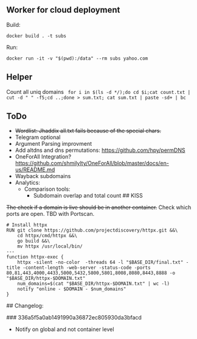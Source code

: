 ## Worker for cloud deployment

Build:

`docker build . -t subs`

Run:

`docker run -it -v "$(pwd):/data" --rm subs yahoo.com `

## Helper

Count all uniq domains
` for i in $(ls -d */);do cd $i;cat count.txt | cut -d " " -f5;cd ..;done > sum.txt; cat sum.txt | paste -sd+ | bc`

## ToDo
- ~~Wordlist: Jhaddix all.txt fails because of the special chars.~~
- Telegram optional 
- Argument Parsing improvment
- Add altdns and dns permutations: https://github.com/hpy/permDNS 
- OneForAll Integration? https://github.com/shmilylty/OneForAll/blob/master/docs/en-us/README.md
- Wayback subdomains
- Analytics: 
    - Comparison tools:
        - Subdomain overlap and total count
## KISS

~~The check if a domain is live should be in another container.~~
Check which ports are open. TBD with Portscan.

```
# Install httpx
RUN git clone https://github.com/projectdiscovery/httpx.git &&\ 
    cd httpx/cmd/httpx &&\ 
    go build &&\ 
    mv httpx /usr/local/bin/
---
function httpx-exec {
    httpx -silent -no-color  -threads 64 -l "$BASE_DIR/final.txt" -title -content-length -web-server -status-code -ports 80,81,443,4000,4433,5000,5432,5800,5801,8008,8080,8443,8888 -o "$BASE_DIR/httpx-$DOMAIN.txt"
    num_domains=$(cat "$BASE_DIR/httpx-$DOMAIN.txt" | wc -l)
    notify "online - $DOMAIN - $num_domains"
}
```

## Changelog:

### 336a5f5a0ab1491990a36872ec805930da3bfacd 
- Notify on global and not container level